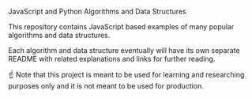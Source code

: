 JavaScript and Python Algorithms and Data Structures

This repository contains JavaScript based examples of many popular algorithms and data structures.

Each algorithm and data structure eventually will have its own separate README with related explanations and links for further reading.

☝ Note that this project is meant to be used for learning and researching purposes only and it is not meant to be used for production.
